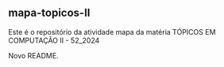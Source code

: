 ## mapa-topicos-II
Este é o repositório da atividade mapa da matéria TÓPICOS EM COMPUTAÇÃO II - 52_2024


Novo README.
